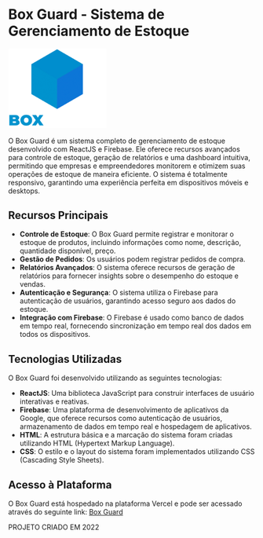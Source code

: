 # Box Guard - Sistema de Gerenciamento de Estoque

<img src="/src/assets/img/logo.png" alt="Logo do Sistema" width="200">

O Box Guard é um sistema completo de gerenciamento de estoque desenvolvido com ReactJS e Firebase. Ele oferece recursos avançados para controle de estoque, geração de relatórios e uma dashboard intuitiva, permitindo que empresas e empreendedores monitorem e otimizem suas operações de estoque de maneira eficiente. O sistema é totalmente responsivo, garantindo uma experiência perfeita em dispositivos móveis e desktops.

## Recursos Principais

- **Controle de Estoque**: O Box Guard permite registrar e monitorar o estoque de produtos, incluindo informações como nome, descrição, quantidade disponível, preço.
- **Gestão de Pedidos**: Os usuários podem registrar pedidos de compra.
- **Relatórios Avançados**: O sistema oferece recursos de geração de relatórios para fornecer insights sobre o desempenho do estoque e vendas.
- **Autenticação e Segurança**: O sistema utiliza o Firebase para autenticação de usuários, garantindo acesso seguro aos dados do estoque.
- **Integração com Firebase**: O Firebase é usado como banco de dados em tempo real, fornecendo sincronização em tempo real dos dados em todos os dispositivos.

## Tecnologias Utilizadas

O Box Guard foi desenvolvido utilizando as seguintes tecnologias:

- **ReactJS**: Uma biblioteca JavaScript para construir interfaces de usuário interativas e reativas.
- **Firebase**: Uma plataforma de desenvolvimento de aplicativos da Google, que oferece recursos como autenticação de usuários, armazenamento de dados em tempo real e hospedagem de aplicativos.
- **HTML**: A estrutura básica e a marcação do sistema foram criadas utilizando HTML (Hypertext Markup Language).
- **CSS**: O estilo e o layout do sistema foram implementados utilizando CSS (Cascading Style Sheets).

## Acesso à Plataforma

O Box Guard está hospedado na plataforma Vercel e pode ser acessado através do seguinte link: [Box Guard](https://box-guard.vercel.app/)

PROJETO CRIADO EM 2022
